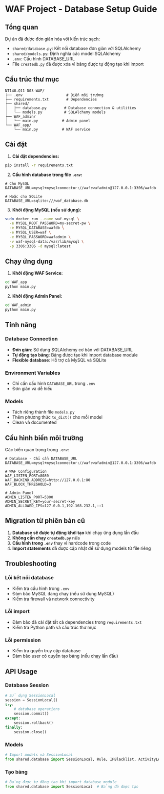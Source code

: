 # WAF Project - Database Setup Guide

## Tổng quan

Dự án đã được đơn giản hóa với kiến trúc sạch:

- `shared/database.py`: Kết nối database đơn giản với SQLAlchemy
- `shared/models.py`: Định nghĩa các model SQLAlchemy
- `.env`: Cấu hình DATABASE_URL
- File `createdb.py` đã được xóa vì bảng được tự động tạo khi import

## Cấu trúc thư mục

```
NT140.Q11-D03-WAF/
├── .env                    # Biến môi trường
├── requirements.txt        # Dependencies
├── shared/
│   ├── database.py        # Database connection & utilities
│   └── models.py          # SQLAlchemy models
├── WAF_admin/
│   └── main.py           # Admin panel
└── WAF_app/
    └── main.py           # WAF service
```

## Cài đặt

1. **Cài đặt dependencies:**
```bash
pip install -r requirements.txt
```

2. **Cấu hình database trong file `.env`:**
```env
# Cho MySQL
DATABASE_URL=mysql+mysqlconnector://waf:wafadmin@127.0.0.1:3306/wafdb

# Hoặc cho SQLite  
DATABASE_URL=sqlite:///waf_database.db
```

3. **Khởi động MySQL (nếu sử dụng):**
```bash
sudo docker run --name waf-mysql \
  -e MYSQL_ROOT_PASSWORD=my-secret-pw \
  -e MYSQL_DATABASE=wafdb \
  -e MYSQL_USER=waf \
  -e MYSQL_PASSWORD=wafadmin \
  -v waf-mysql-data:/var/lib/mysql \
  -p 3306:3306 -d mysql:latest
```

## Chạy ứng dụng

1. **Khởi động WAF Service:**
```bash
cd WAF_app
python main.py
```

2. **Khởi động Admin Panel:**
```bash
cd WAF_admin
python main.py
```

## Tính năng

### Database Connection
- **Đơn giản**: Sử dụng SQLAlchemy cơ bản với DATABASE_URL
- **Tự động tạo bảng**: Bảng được tạo khi import database module
- **Flexible database**: Hỗ trợ cả MySQL và SQLite

### Environment Variables
- Chỉ cần cấu hình `DATABASE_URL` trong `.env`
- Đơn giản và dễ hiểu

### Models
- Tách riêng thành file `models.py`
- Thêm phương thức `to_dict()` cho mỗi model
- Clean và documented

## Cấu hình biến môi trường

Các biến quan trọng trong `.env`:

```env
# Database - Chỉ cần DATABASE_URL
DATABASE_URL=mysql+mysqlconnector://waf:wafadmin@127.0.0.1:3306/wafdb

# WAF Configuration
WAF_LISTEN_PORT=8080
WAF_BACKEND_ADDRESS=http://127.0.0.1:80
WAF_BLOCK_THRESHOLD=3

# Admin Panel
ADMIN_LISTEN_PORT=5000
ADMIN_SECRET_KEY=your-secret-key
ADMIN_ALLOWED_IPS=127.0.0.1,192.168.232.1,::1
```

## Migration từ phiên bản cũ

1. **Database sẽ được tự động khởi tạo** khi chạy ứng dụng lần đầu
2. **Không cần chạy `createdb.py`** nữa
3. **Cấu hình trong `.env`** thay vì hardcode trong code
4. **Import statements** đã được cập nhật để sử dụng models từ file riêng

## Troubleshooting

### Lỗi kết nối database
- Kiểm tra cấu hình trong `.env`
- Đảm bảo MySQL đang chạy (nếu sử dụng MySQL)
- Kiểm tra firewall và network connectivity

### Lỗi import
- Đảm bảo đã cài đặt tất cả dependencies trong `requirements.txt`
- Kiểm tra Python path và cấu trúc thư mục

### Lỗi permission
- Kiểm tra quyền truy cập database
- Đảm bảo user có quyền tạo bảng (nếu chạy lần đầu)

## API Usage

### Database Session
```python
# Sử dụng SessionLocal
session = SessionLocal()
try:
    # database operations
    session.commit()
except:
    session.rollback()
finally:
    session.close()
```

### Models
```python
# Import models và SessionLocal
from shared.database import SessionLocal, Rule, IPBlacklist, ActivityLog
```

### Tạo bảng
```python
# Bảng được tự động tạo khi import database module
from shared.database import SessionLocal  # Bảng đã được tạo
```